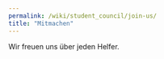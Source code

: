 ```yaml
---
permalink: /wiki/student_council/join-us/
title: "Mitmachen"
---
```


Wir freuen uns über jeden Helfer.

